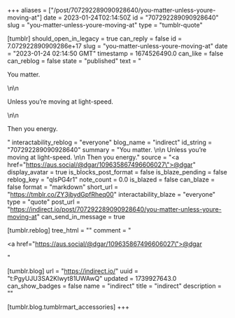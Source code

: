 +++
aliases = ["/post/707292289090928640/you-matter-unless-youre-moving-at"]
date = 2023-01-24T02:14:50Z
id = "707292289090928640"
slug = "you-matter-unless-youre-moving-at"
type = "tumblr-quote"

[tumblr]
should_open_in_legacy = true
can_reply = false
id = 7.072922890909286e+17
slug = "you-matter-unless-youre-moving-at"
date = "2023-01-24 02:14:50 GMT"
timestamp = 1674526490.0
can_like = false
can_reblog = false
state = "published"
text = "<p>You matter. </p>\n\n<p>Unless you’re moving at light-speed. </p>\n\n<p>Then you energy.</p>"
interactability_reblog = "everyone"
blog_name = "indirect"
id_string = "707292289090928640"
summary = "You matter. \n\n Unless you’re moving at light-speed. \n\n Then you energy."
source = "<a href=\"https://aus.social/@dgar/109635867496606027\">@dgar</a>"
display_avatar = true
is_blocks_post_format = false
is_blaze_pending = false
reblog_key = "qlsPG4r1"
note_count = 0.0
is_blazed = false
can_blaze = false
format = "markdown"
short_url = "https://tmblr.co/ZY3jbydGpfRheq00"
interactability_blaze = "everyone"
type = "quote"
post_url = "https://indirect.io/post/707292289090928640/you-matter-unless-youre-moving-at"
can_send_in_message = true

[tumblr.reblog]
tree_html = ""
comment = "<p><a href=\"https://aus.social/@dgar/109635867496606027\">@dgar</a></p>"

[tumblr.blog]
url = "https://indirect.io/"
uuid = "t:PgyUJU3SA2Klwyt81UWAwQ"
updated = 1739927643.0
can_show_badges = false
name = "indirect"
title = "indirect"
description = ""

[tumblr.blog.tumblrmart_accessories]
+++
